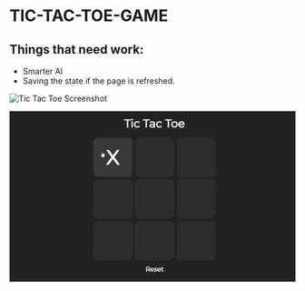 # TIC-TAC-TOE-GAME

## Things that need work:

- Smarter AI
- Saving the state if the page is refreshed.

![Tic Tac Toe Screenshot](Screenshot.png)

![Tic Tac Toe Gif](https://github.com/AJINKYACHAVAN5/TIC-TAC-TOE-GAME/blob/main/Assets/Tic%20Tac%20Toe.gif)

